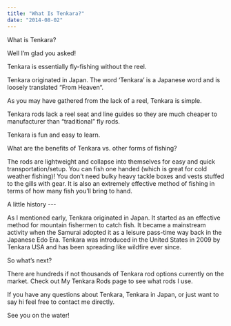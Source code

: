 ```yaml
---
title: "What Is Tenkara?"
date: "2014-08-02"
---
```


<p class=""> What is Tenkara?</p>

<p class="">Well I’m glad you asked!</p>

<p class="">Tenkara is essentially fly-fishing without the reel.</p>

<p class="">Tenkara originated in Japan. The word ‘Tenkara’ is a Japanese word and is loosely translated “From Heaven“.</p>

<p class="">As you may have gathered from the lack of a reel, Tenkara is simple.</p>

<p class="">Tenkara rods lack a reel seat and line guides so they are much cheaper to manufacturer than “traditional” fly rods.</p>

<p class="">Tenkara is fun and easy to learn.</p>

<p class="">What are the benefits of Tenkara vs. other forms of fishing?</p>

<p class="">The rods are lightweight and collapse into themselves for easy and quick transportation/setup. You can fish one handed (which is great for cold weather fishing)! You don’t need bulky heavy tackle boxes and vests stuffed to the gills with gear. It is also an extremely effective method of fishing in terms of how many fish you’ll bring to hand.</p>

<p class="">A little history ---</p>

<p class="">As I mentioned early, Tenkara originated in Japan. It started as an effective method for mountain fishermen to catch fish. It became a mainstream activity when the Samurai adopted it as a leisure pass-time way back in the Japanese Edo Era. Tenkara was introduced in the United States in 2009 by Tenkara USA and has been spreading like wildfire ever since.</p>

<p class="">So what’s next?</p>

<p class="">There are hundreds if not thousands of Tenkara rod options currently on the market. Check out My Tenkara Rods page to see what rods I use.</p>

<p class="">If you have any questions about Tenkara, Tenkara in Japan, or just want to say hi feel free to contact me directly.</p>

<p class="">See you on the water!</p>